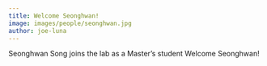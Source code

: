 ```yaml
---
title: Welcome Seonghwan!
image: images/people/seonghwan.jpg
author: joe-luna
---
```


Seonghwan Song joins the lab as a Master’s student Welcome Seonghwan!